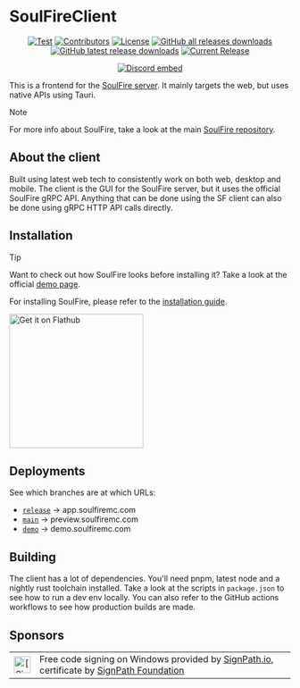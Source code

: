 # SoulFireClient

<!--suppress HtmlDeprecatedAttribute -->
<p align="center">
<a href="https://github.com/AlexProgrammerDE/SoulFireClient/actions/workflows/build.yml"><img src="https://github.com/AlexProgrammerDE/SoulFireClient/actions/workflows/build.yml/badge.svg?branch=main" alt="Test"></a>
<a href="https://github.com/AlexProgrammerDE/SoulFireClient/graphs/contributors"><img src="https://img.shields.io/github/contributors/AlexProgrammerDE/SoulFireClient.svg" alt="Contributors"></a>
<a href="https://github.com/AlexProgrammerDE/SoulFireClient/blob/main/LICENSE"><img src="https://img.shields.io/github/license/AlexProgrammerDE/SoulFireClient.svg" alt="License"></a>
<a href="https://github.com/AlexProgrammerDE/SoulFireClient/releases/latest"><img alt="GitHub all releases downloads" src="https://img.shields.io/github/downloads/AlexProgrammerDE/SoulFireClient/total"></a>
<a href="https://github.com/AlexProgrammerDE/SoulFireClient/releases/latest"><img alt="GitHub latest release downloads" src="https://img.shields.io/github/downloads/AlexProgrammerDE/SoulFireClient/latest/total"></a>
<a href="https://github.com/AlexProgrammerDE/SoulFireClient/releases/latest"><img src="https://img.shields.io/github/release/AlexProgrammerDE/SoulFireClient.svg" alt="Current Release"></a>
</p>
<p align="center"><a href="https://discord.gg/vHgRd6YZmH"><img src="https://discordapp.com/api/guilds/739784741124833301/embed.png" alt="Discord embed"></a></p>

This is a frontend for the [SoulFire server](https://github.com/AlexProgrammerDE/SoulFire).
It mainly targets the web, but uses native APIs using Tauri.

> [!NOTE]
> For more info about SoulFire, take a look at the main [SoulFire repository](https://github.com/AlexProgrammerDE/SoulFire).

## About the client

Built using latest web tech to consistently work on both web, desktop and mobile.
The client is the GUI for the SoulFire server, but it uses the official SoulFire gRPC API.
Anything that can be done using the SF client can also be done using gRPC HTTP API calls directly.

## Installation

> [!TIP]
> Want to check out how SoulFire looks before installing it? Take a look at the official [demo page](https://demo.soulfiremc.com).

For installing SoulFire, please refer to the [installation guide](https://soulfiremc.com/docs/installation).

<a href='https://flathub.org/apps/com.soulfiremc.soulfire'>
<img width='240' alt='Get it on Flathub' src='https://flathub.org/api/badge?locale=en'/>
</a>

## Deployments

See which branches are at which URLs:

- [`release`](https://app.soulfiremc.com) -> app.soulfiremc.com
- [`main`](https://preview.soulfiremc.com) -> preview.soulfiremc.com
- [`demo`](https://demo.soulfiremc.com) -> demo.soulfiremc.com

## Building

The client has a lot of dependencies. You'll need pnpm, latest node and a nightly rust toolchain installed.
Take a look at the scripts in `package.json` to see how to run a dev env locally.
You can also refer to the GitHub actions workflows to see how production builds are made.

## Sponsors

<table>
 <tbody>
  <tr>
   <td align="center"><img alt="[SignPath]" src="https://avatars.githubusercontent.com/u/34448643" height="30"/></td>
   <td>Free code signing on Windows provided by <a href="https://signpath.io/?utm_source=foundation&utm_medium=github&utm_campaign=soulfire">SignPath.io</a>, certificate by <a href="https://signpath.org/?utm_source=foundation&utm_medium=github&utm_campaign=soulfire">SignPath Foundation</a></td>
  </tr>
 </tbody>
</table>
